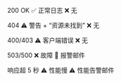 200 OK
✅ 正常日志
❌ 无


404
⚠️ 警告 + “资源未找到”
❌ 无


400/403
⚠️ 客户端错误
❌ 无


503/500
❌ 故障
🚨 报警邮件


响应超 5 秒
⚠️ 性能慢
⚠️ 性能告警邮件
